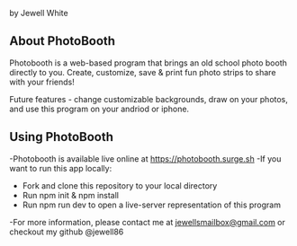 by Jewell White

## About PhotoBooth
  Photobooth is a web-based program that brings an old school photo booth directly to you. Create, customize, save & print fun photo strips to share with your friends!

  Future features - change customizable backgrounds, draw on your photos, and use this program on your andriod or iphone. 

## Using PhotoBooth

-Photobooth is available live online at https://photobooth.surge.sh
-If you want to run this app locally:
- Fork and clone this repository to your local directory
- Run npm init & npm install
- Run npm run dev to open a live-server representation of this program

-For more information, please contact me at jewellsmailbox@gmail.com or checkout my github @jewell86
